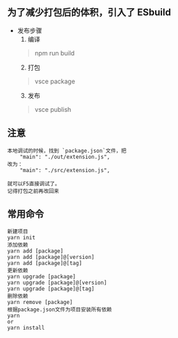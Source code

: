 ## 为了减少打包后的体积，引入了 ESbuild
- 发布步骤
  1. 编译
  > npm run build
  2. 打包 
  > vsce package
  3. 发布
  > vsce publish

## 注意
```
本地调试的时候，找到 `package.json`文件，把
    "main": "./out/extension.js",
改为：
    "main": "./src/extension.js",

就可以F5直接调试了。
记得打包之前再改回来
```

## 常用命令
```
新建项目
yarn init 
添加依赖
yarn add [package] 
yarn add [package]@[version] 
yarn add [package]@[tag] 
更新依赖
yarn upgrade [package] 
yarn upgrade [package]@[version] 
yarn upgrade [package]@[tag] 
删除依赖
yarn remove [package] 
根据package.json文件为项目安装所有依赖
yarn 
or
yarn install 
```